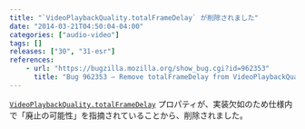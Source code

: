 ```yaml
---
title: "`VideoPlaybackQuality.totalFrameDelay` が削除されました"
date: "2014-03-21T04:50:04-04:00"
categories: ["audio-video"]
tags: []
releases: ["30", "31-esr"]
references:
    - url: "https://bugzilla.mozilla.org/show_bug.cgi?id=962353"
      title: "Bug 962353 – Remove totalFrameDelay from VideoPlaybackQuality"
---
```

[`VideoPlaybackQuality.totalFrameDelay`](https://developer.mozilla.org/docs/Web/API/VideoPlaybackQuality.totalFrameDelay) プロパティが、実装欠如のため仕様内で「廃止の可能性」を指摘されていることから、削除されました。
